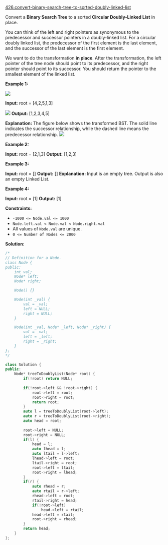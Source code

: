 [426.convert-binary-search-tree-to-sorted-doubly-linked-list](https://leetcode.com/problems/convert-binary-search-tree-to-sorted-doubly-linked-list/)  

Convert a **Binary Search Tree** to a sorted **Circular Doubly-Linked List** in place.

You can think of the left and right pointers as synonymous to the predecessor and successor pointers in a doubly-linked list. For a circular doubly linked list, the predecessor of the first element is the last element, and the successor of the last element is the first element.

We want to do the transformation **in place**. After the transformation, the left pointer of the tree node should point to its predecessor, and the right pointer should point to its successor. You should return the pointer to the smallest element of the linked list.

**Example 1:**

![](https://assets.leetcode.com/uploads/2018/10/12/bstdlloriginalbst.png)

**Input:** root = \[4,2,5,1,3\]

![](https://assets.leetcode.com/uploads/2018/10/12/bstdllreturndll.png)
**Output:** \[1,2,3,4,5\]

**Explanation:** The figure below shows the transformed BST. The solid line indicates the successor relationship, while the dashed line means the predecessor relationship.
![](https://assets.leetcode.com/uploads/2018/10/12/bstdllreturnbst.png)

**Example 2:**

**Input:** root = \[2,1,3\]
**Output:** \[1,2,3\]

**Example 3:**

**Input:** root = \[\]
**Output:** \[\]
**Explanation:** Input is an empty tree. Output is also an empty Linked List.

**Example 4:**

**Input:** root = \[1\]
**Output:** \[1\]

**Constraints:**

*   `-1000 <= Node.val <= 1000`
*   `Node.left.val < Node.val < Node.right.val`
*   All values of `Node.val` are unique.
*   `0 <= Number of Nodes <= 2000`  



**Solution:**  

```cpp
/*
// Definition for a Node.
class Node {
public:
    int val;
    Node* left;
    Node* right;

    Node() {}

    Node(int _val) {
        val = _val;
        left = NULL;
        right = NULL;
    }

    Node(int _val, Node* _left, Node* _right) {
        val = _val;
        left = _left;
        right = _right;
    }
};
*/

class Solution {
public:
    Node* treeToDoublyList(Node* root) {
        if(!root) return NULL;
        
        if(!root->left && !root->right) {
            root->left = root;
            root->right = root;
            return root;
        }
        auto l = treeToDoublyList(root->left);
        auto r = treeToDoublyList(root->right);
        auto head = root;
        
        root->left = NULL;
        root->right = NULL;
        if(l) {
            head = l;
            auto lhead = l;
            auto ltail = l->left;
            lhead->left = root;
            ltail->right = root;
            root->left = ltail;
            root->right = lhead;
        }
        if(r) {
            auto rhead = r;
            auto rtail = r->left;
            rhead->left = root;
            rtail->right = head;
            if(!root->left) 
                head->left = rtail;
            head->left = rtail;
            root->right = rhead;
        }
        return head;
    }
};
```
      